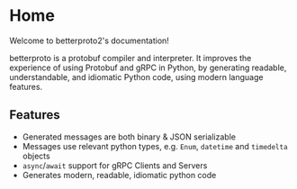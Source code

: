 Home
====

Welcome to betterproto2's documentation!

betterproto is a protobuf compiler and interpreter. It improves the experience of using
Protobuf and gRPC in Python, by generating readable, understandable, and idiomatic
Python code, using modern language features.

## Features

- Generated messages are both binary & JSON serializable
- Messages use relevant python types, e.g. ``Enum``, ``datetime`` and ``timedelta`` objects
- ``async``/``await`` support for gRPC Clients and Servers
- Generates modern, readable, idiomatic python code

